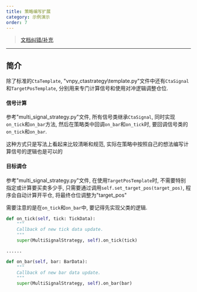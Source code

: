 ```yaml
---
title: 策略编写扩展
category: 示例演示
order: 7
---
```

> [文档纠错/补充](https://github.com/dumengru/docs_vnpy/tree/master/docs/_docs)
---

## 简介
除了标准的`CtaTemplate`, "vnpy_ctastrategy\template.py"文件中还有`CtaSignal`和`TargetPosTemplate`, 分别用来专门计算信号和使用对冲逻辑调整仓位.

#### 信号计算
参考"multi_signal_strategy.py"文件, 所有信号类继承`CtaSignal`, 同时实现`on_tick`和`on_bar`方法, 然后在策略类中回调`on_bar`和`on_tick`时, 要回调信号类的`on_tick`和`on_bar`.

这种方式只是写法上看起来比较清晰和规范, 实际在策略中按照自己的想法编写计算信号的逻辑也是可以的

#### 目标调仓
参考"multi_signal_strategy.py"文件, 在使用`TargetPosTemplate`时, 不需要特别指定或计算要买卖多少手, 只需要通过调用`self.set_target_pos(target_pos)`, 程序会自动计算开平仓, 将最终仓位调整为"target_pos"

需要注意的是在`on_tick`和`on_bar`中, 要记得先实现父类的逻辑.
```python
def on_tick(self, tick: TickData):
    """
    Callback of new tick data update.
    """
    super(MultiSignalStrategy, self).on_tick(tick)

......

def on_bar(self, bar: BarData):
    """
    Callback of new bar data update.
    """
    super(MultiSignalStrategy, self).on_bar(bar)
```